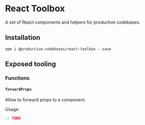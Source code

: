 # React Toolbox

A set of React components and helpers for productive codebases.

## Installation

```
npm i @productive-codebases/react-toolbox --save
```

## Exposed tooling

### Functions

#### `forwardProps`

Allow to forward props to a component.

Usage:

```ts
// TODO
```
